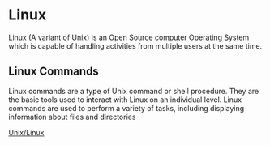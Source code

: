 # Linux
Linux (A variant of Unix) is an Open Source computer Operating System which is capable of handling activities from multiple users at the same time.

## Linux Commands
Linux commands are a type of Unix command or shell procedure. They are the basic tools used to interact with Linux on an individual level. Linux commands are used to perform a variety of tasks, including displaying information about files and directories

[Unix/Linux](https://www.tutorialspoint.com/unix/index.htm)
